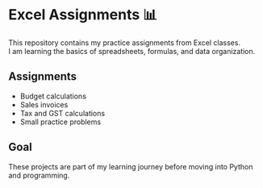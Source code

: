 # Excel Assignments 📊

This repository contains my practice assignments from Excel classes.  
I am learning the basics of spreadsheets, formulas, and data organization.  

## Assignments
- Budget calculations  
- Sales invoices  
- Tax and GST calculations  
- Small practice problems  

## Goal
These projects are part of my learning journey before moving into Python and programming.  


